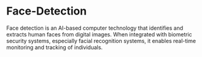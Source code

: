 # Face-Detection
Face detection is an AI-based computer technology that identifies and extracts human faces from digital images. When integrated with biometric security systems, especially facial recognition systems, it enables real-time monitoring and tracking of individuals.
